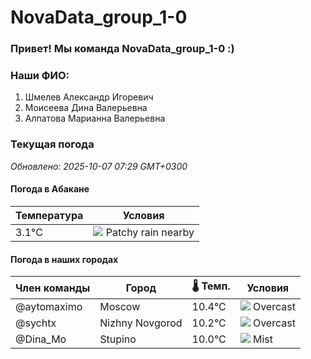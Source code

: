 # NovaData_group_1-0
### Привет! Мы команда NovaData_group_1-0 :)

### Наши ФИО:
1. Шмелев Александр Игоревич
2. Моисеева Дина Валерьевна
3. Алпатова Марианна Валерьевна

### Текущая погода
<!-- WEATHER:START -->
_Обновлено: 2025-10-07 07:29 GMT+0300_

#### Погода в Абакане

| Температура | Условия |
|-------------|----------|
| 3.1°C     | ![](https://cdn.weatherapi.com/weather/64x64/day/176.png) Patchy rain nearby |

#### Погода в наших городах

| Член команды  | Город               | 🌡️ Темп.  | Условия          |
|---------------|---------------------|-----------|--------------------|
| @aytomaximo    | Moscow              |   10.4°C | ![](https://cdn.weatherapi.com/weather/64x64/day/122.png) Overcast     |
| @sychtx        | Nizhny Novgorod     |   10.2°C | ![](https://cdn.weatherapi.com/weather/64x64/day/122.png) Overcast     |
| @Dina_Mo       | Stupino             |   10.0°C | ![](https://cdn.weatherapi.com/weather/64x64/day/143.png) Mist         |

<!-- WEATHER:END -->
